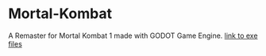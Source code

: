 # Mortal-Kombat
A Remaster for Mortal Kombat 1 made with GODOT Game Engine.
[link to exe files](https://elmo4679.itch.io/mortal-kombat-q-edition)
